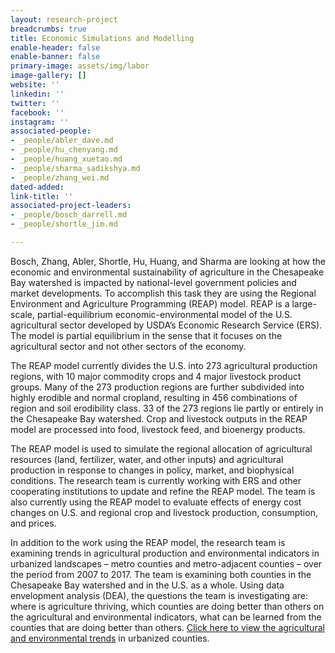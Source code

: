 ```yaml
---
layout: research-project
breadcrumbs: true
title: Economic Simulations and Modelling
enable-header: false
enable-banner: false
primary-image: assets/img/labor
image-gallery: []
website: ''
linkedin: ''
twitter: ''
facebook: ''
instagram: ''
associated-people:
- _people/abler_dave.md
- _people/hu_chenyang.md
- _people/huang_xuetao.md
- _people/sharma_sadikshya.md
- _people/zhang_wei.md
dated-added: 
link-title: ''
associated-project-leaders:
- _people/bosch_darrell.md
- _people/shortle_jim.md

---
```

Bosch, Zhang, Abler, Shortle, Hu, Huang, and Sharma are looking at how the economic and environmental sustainability of agriculture in the Chesapeake Bay watershed is impacted by national-level government policies and market developments. To accomplish this task they are using the Regional Environment and Agriculture Programming (REAP) model. REAP is a large-scale, partial-equilibrium economic-environmental model of the U.S. agricultural sector developed by USDA’s Economic Research Service (ERS). The model is partial equilibrium in the sense that it focuses on the agricultural sector and not other sectors of the economy.

The REAP model currently divides the U.S. into 273 agricultural production regions, with 10 major commodity crops and 4 major livestock product groups. Many of the 273 production regions are further subdivided into highly erodible and normal cropland, resulting in 456 combinations of region and soil erodibility class. 33 of the 273 regions lie partly or entirely in the Chesapeake Bay watershed. Crop and livestock outputs in the REAP model are processed into food, livestock feed, and bioenergy products.

The REAP model is used to simulate the regional allocation of agricultural resources (land, fertilizer, water, and other inputs) and agricultural production in response to changes in policy, market, and biophysical conditions. The research team is currently working with ERS and other cooperating institutions to update and refine the REAP model. The team is also currently using the REAP model to evaluate effects of energy cost changes on U.S. and regional crop and livestock production, consumption, and prices.

In addition to the work using the REAP model, the research team is examining trends in agricultural production and environmental indicators in urbanized landscapes – metro counties and metro-adjacent counties – over the period from 2007 to 2017. The team is examining both counties in the Chesapeake Bay watershed and in the U.S. as a whole. Using data envelopment analysis (DEA), the questions the team is investigating are: where is agriculture thriving, which counties are doing better than others on the agricultural and environmental indicators, what can be learned from the counties that are doing better than others. [Click here to view the agricultural and environmental trends](https://drive.google.com/file/d/1YVSAsPnumd34E3hnS1ImJbU37hccaNvX/view?usp=sharing) in urbanized counties. 